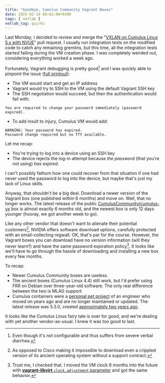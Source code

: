 ```yaml
---
title: "Goodbye, Cumulus Community Vagrant Boxes"
date: 2025-02-19 08:01:00+0100
tags: [ netlab ]
netlab_tag: quirks
---
```

Last Monday, I decided to review and merge the "[VXLAN on Cumulus Linux 5.x with NVUE](https://github.com/ipspace/netlab/pull/1832)" pull request. I usually run integration tests on the modified code to catch any remaining gremlins, but this time, all the integration tests started failing during the VM creation phase. I was completely weirded out, considering everything worked a week ago.

Fortunately, Vagrant debugging is pretty good[^VD] and I was quickly able to pinpoint the issue ([full printout](https://github.com/ipspace/netlab/issues/1781#issuecomment-2663343672)):
<!--more-->
[^VD]: Even though it's not configurable and thus suffers from severe verbal diarrhea.

* The VM would start and get an IP address
* Vagrant would try to SSH to the VM using the default Vagrant SSH key
* The SSH negotiation would succeed, but then the authentication would fail with:

```
You are required to change your password immediately (password expired).
```

* To add insult to injury, Cumulus VM would add:

```
WARNING: Your password has expired.
Password change required but no TTY available.
```

Let me recap:

* You're trying to log into a device using an SSH key
* The device rejects the log-in attempt because *the password* (that you're not using) *has expired*.

I can't possibly fathom how one could recover from that situation if one had never used the password to log into the device, but maybe that's just my lack of Linux skills.

Anyway, that shouldn't be a big deal. Download a newer version of the Vagrant box (one published within 6 months) and move on. Well, that no longer works. The latest release of the public [CumulusCommunity/cumulus-vx](https://portal.cloud.hashicorp.com/vagrant/discover/CumulusCommunity/cumulus-vx/versions) box is almost exactly 6 months old, and the newest box is only 12 days younger (hooray, we got another week to go).

Like any other vendor that doesn't want to alienate their potential customers[^CSCO], NVIDIA offers software download options, carefully protected with an email-collecting regwall. OK, that's par for the course. However, the Vagrant boxes you can download have no version information (will they never learn?) and have the same password expiration policy[^IT]. It looks like we'll have to go through the hassle of downloading and installing a new box every few months.

[^CSCO]: As opposed to Cisco making it impossible to download even a crippled version of its ancient operating system without a support contract.

[^IT]: Trust me, I checked that. I moved the VM clock 6 months into the future with [**vagrant-libvirt** `clock_adjustment` parameter](https://vagrant-libvirt.github.io/vagrant-libvirt/configuration.html#clock) and got the same behavior.

To recap:

* Newer Cumulus Community boxes are useless.
* The ancient boxes (Cumulus Linux 4.4) still work, but I'd prefer using FRR on Debian over three-year-old software. The only real difference between the two is MLAG support.
* Cumulus containers were a [personal pet project](https://github.com/networkop/cx) of an engineer who moved on years ago and are no longer maintained or updated. The latest release was 5.3.0, created [approximately two years ago](https://hub.docker.com/r/networkop/cx/tags).

It looks like the Cumulus Linux fairy tale is over for good, and we're dealing with yet another vendor-as-usual. I knew it was too good to last.
